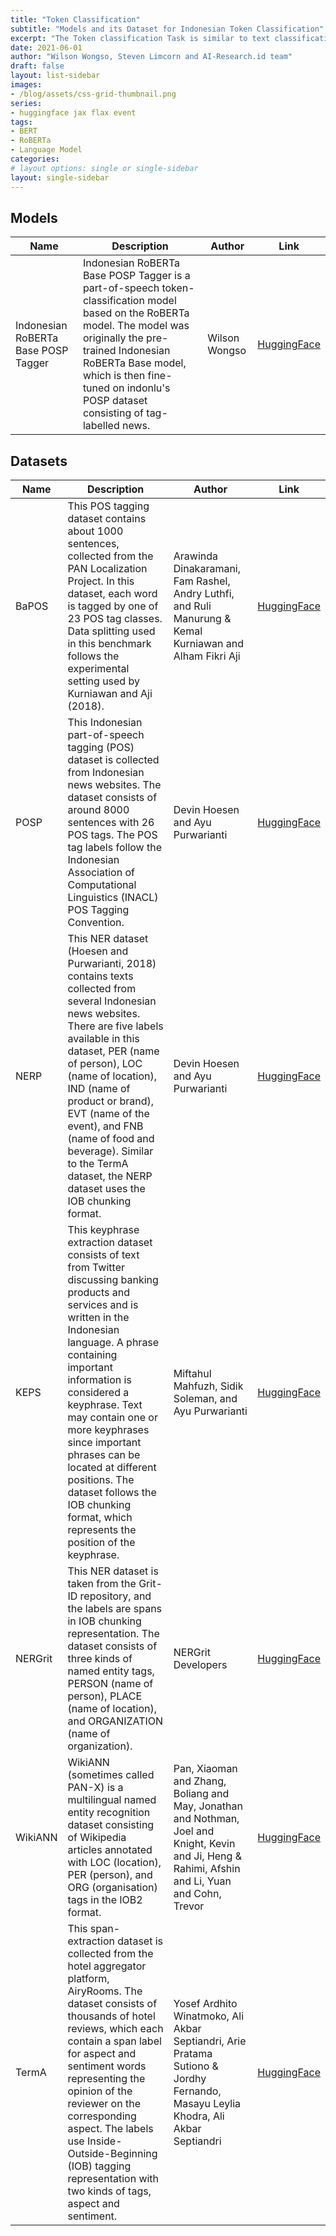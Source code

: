 ```yaml
---
title: "Token Classification"
subtitle: "Models and its Dataset for Indonesian Token Classification"
excerpt: "The Token classification Task is similar to text classification, except each token within the text receives a prediction. A common use of this task is Named Entity Recognition (NER)."
date: 2021-06-01
author: "Wilson Wongso, Steven Limcorn and AI-Research.id team"
draft: false
layout: list-sidebar
images:
- /blog/assets/css-grid-thumbnail.png
series:
- huggingface jax flax event
tags:
- BERT
- RoBERTa
- Language Model
categories:
# layout options: single or single-sidebar
layout: single-sidebar
---
```


## Models

| Name                                | Description                                                                                                                                                                                                                                                                | Author        | Link                                                                            |
| ----------------------------------- | -------------------------------------------------------------------------------------------------------------------------------------------------------------------------------------------------------------------------------------------------------------------------- | ------------- | ------------------------------------------------------------------------------- |
| Indonesian RoBERTa Base POSP Tagger | Indonesian RoBERTa Base POSP Tagger is a part-of-speech token-classification model based on the RoBERTa model. The model was originally the pre-trained Indonesian RoBERTa Base model, which is then fine-tuned on indonlu's POSP dataset consisting of tag-labelled news. | Wilson Wongso | [HuggingFace](https://huggingface.co/w11wo/indonesian-roberta-base-posp-tagger) |

## Datasets

| Name    | Description                                                                                                                                                                                                                                                                                                                                                                                                                  | Author                                                                                                                                            | Link                                                   |
| ------- | ---------------------------------------------------------------------------------------------------------------------------------------------------------------------------------------------------------------------------------------------------------------------------------------------------------------------------------------------------------------------------------------------------------------------------- | ------------------------------------------------------------------------------------------------------------------------------------------------- | ------------------------------------------------------ |
| BaPOS   | This POS tagging dataset contains about 1000 sentences, collected from the PAN Localization Project. In this dataset, each word is tagged by one of 23 POS tag classes. Data splitting used in this benchmark follows the experimental setting used by Kurniawan and Aji (2018).                                                                                                                                             | Arawinda Dinakaramani, Fam Rashel, Andry Luthfi, and Ruli Manurung & Kemal Kurniawan and Alham Fikri Aji                                          | [HuggingFace](https://huggingface.co/datasets/indonlu) |
| POSP    | This Indonesian part-of-speech tagging (POS) dataset is collected from Indonesian news websites. The dataset consists of around 8000 sentences with 26 POS tags. The POS tag labels follow the Indonesian Association of Computational Linguistics (INACL) POS Tagging Convention.                                                                                                                                           | Devin Hoesen and Ayu Purwarianti                                                                                                                  | [HuggingFace](https://huggingface.co/datasets/indonlu) |
| NERP    | This NER dataset (Hoesen and Purwarianti, 2018) contains texts collected from several Indonesian news websites. There are five labels available in this dataset, PER (name of person), LOC (name of location), IND (name of product or brand), EVT (name of the event), and FNB (name of food and beverage). Similar to the TermA dataset, the NERP dataset uses the IOB chunking format.                                    | Devin Hoesen and Ayu Purwarianti                                                                                                                  | [HuggingFace](https://huggingface.co/datasets/indonlu) |
| KEPS    | This keyphrase extraction dataset consists of text from Twitter discussing banking products and services and is written in the Indonesian language. A phrase containing important information is considered a keyphrase. Text may contain one or more keyphrases since important phrases can be located at different positions. The dataset follows the IOB chunking format, which represents the position of the keyphrase. | Miftahul Mahfuzh, Sidik Soleman, and Ayu Purwarianti                                                                                              | [HuggingFace](https://huggingface.co/datasets/indonlu) |
| NERGrit | This NER dataset is taken from the Grit-ID repository, and the labels are spans in IOB chunking representation. The dataset consists of three kinds of named entity tags, PERSON (name of person), PLACE (name of location), and ORGANIZATION (name of organization).                                                                                                                                                        | NERGrit Developers                                                                                                                                | [HuggingFace](https://huggingface.co/datasets/indonlu) |
| WikiANN | WikiANN (sometimes called PAN-X) is a multilingual named entity recognition dataset consisting of Wikipedia articles annotated with LOC (location), PER (person), and ORG (organisation) tags in the IOB2 format.                                                                                                                                                                                                            | Pan, Xiaoman and Zhang, Boliang and May, Jonathan and Nothman, Joel and Knight, Kevin and Ji, Heng & Rahimi, Afshin and Li, Yuan and Cohn, Trevor | [HuggingFace](https://huggingface.co/datasets/wikiann) |
| TermA   | This span-extraction dataset is collected from the hotel aggregator platform, AiryRooms. The dataset consists of thousands of hotel reviews, which each contain a span label for aspect and sentiment words representing the opinion of the reviewer on the corresponding aspect. The labels use Inside-Outside-Beginning (IOB) tagging representation with two kinds of tags, aspect and sentiment.                         | Yosef Ardhito Winatmoko, Ali Akbar Septiandri, Arie Pratama Sutiono & Jordhy Fernando, Masayu Leylia Khodra, Ali Akbar Septiandri                 | [HuggingFace](https://huggingface.co/datasets/indonlu) |
